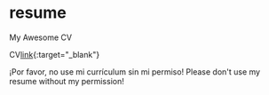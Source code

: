 # resume
My Awesome CV

CV[link](https://github.com/mvillasono/resume/blob/main/src/resume.pdf){:target="_blank"}

 ¡Por favor, no use mi currículum sin mi permiso!
Please don't use my resume without my permission! 
